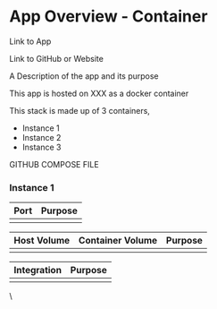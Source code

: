 # App Overview - Container

Link to App

Link to GitHub or Website

A Description of the app and its purpose

This app is hosted on XXX as a docker container

This stack is made up of 3 containers,

* Instance 1
* Instance 2
* Instance 3

GITHUB COMPOSE FILE

### Instance 1

| Port | Purpose |
| ---- | ------- |
|      |         |

| Host Volume | Container Volume | Purpose |
| ----------- | ---------------- | ------- |
|             |                  |         |

| Integration | Purpose |
| ----------- | ------- |
|             |         |

\
